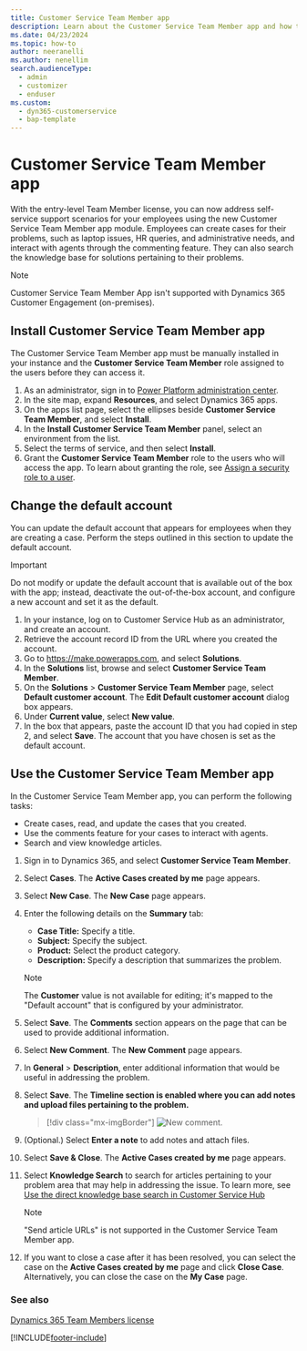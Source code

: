 ```yaml
---
title: Customer Service Team Member app 
description: Learn about the Customer Service Team Member app and how to install and use it.
ms.date: 04/23/2024
ms.topic: how-to
author: neeranelli
ms.author: nenellim
search.audienceType: 
  - admin
  - customizer
  - enduser
ms.custom: 
  - dyn365-customerservice
  - bap-template
---
```

# Customer Service Team Member app

With the entry-level Team Member license, you can now address self-service support scenarios for your employees using the new Customer Service Team Member app module. Employees can create cases for their problems, such as laptop issues, HR queries, and administrative needs, and interact with agents through the commenting feature. They can also search the knowledge base for solutions pertaining to their problems. 

> [!NOTE]
> Customer Service Team Member App isn't supported with Dynamics 365 Customer Engagement (on-premises).

## Install Customer Service Team Member app

The Customer Service Team Member app must be manually installed in your instance and the **Customer Service Team Member** role assigned to the users before they can access it.

1. As an administrator, sign in to [Power Platform administration center](https://admin.powerplatform.microsoft.com/).
2. In the site map, expand **Resources**, and select Dynamics 365 apps.
3. On the apps list page, select the ellipses beside **Customer Service Team Member**, and select **Install**.
4. In the **Install Customer Service Team Member** panel, select an environment from the list.
5. Select the terms of service, and then select **Install**.
6. Grant the **Customer Service Team Member** role to the users who will access the app. To learn about granting the role, see [Assign a security role to a user](/power-platform/admin/create-users-assign-online-security-roles#assign-a-security-role-to-a-user).

## Change the default account

You can update the default account that appears for employees when they are creating a case. Perform the steps outlined in this section to update the default account.

> [!IMPORTANT]
>
> Do not modify or update the default account that is available out of the box with the app; instead, deactivate the out-of-the-box account, and configure a new account and set it as the default.

1. In your instance, log on to Customer Service Hub as an administrator, and create an account.
2. Retrieve the account record ID from the URL where you created the account.
3. Go to https://make.powerapps.com, and select **Solutions**.
4. In the **Solutions** list, browse and select **Customer Service Team Member**.
5. On the **Solutions** > **Customer Service Team Member** page, select **Default customer account**. The **Edit Default customer account** dialog box appears.
6. Under **Current value**, select **New value**.
7. In the box that appears, paste the account ID that you had copied in step 2, and select **Save**. The account that you have chosen is set as the default account.

## Use the Customer Service Team Member app

In the Customer Service Team Member app, you can perform the following tasks:

- Create cases, read, and update the cases that you created.
- Use the comments feature for your cases to interact with agents.
- Search and view knowledge articles.

1. Sign in to Dynamics 365, and select **Customer Service Team Member**.
2. Select **Cases**. The **Active Cases created by me** page appears.
3. Select **New Case**. The **New Case** page appears.
4. Enter the following details on the **Summary** tab:

   - **Case Title:** Specify a title.
   - **Subject:** Specify the subject.
   - **Product:** Select the product category.
   - **Description:** Specify a description that summarizes the problem.

    > [!NOTE]
    > The **Customer** value is not available for editing; it's mapped to the "Default account" that is configured by your administrator.

5. Select **Save**. The **Comments** section appears on the page that can be used to provide additional information.
6. Select **New Comment**. The **New Comment** page appears.
7. In **General** > **Description**, enter additional information that would be useful in addressing the problem.
8. Select **Save**. The **Timeline section is enabled where you can add notes and upload files pertaining to the problem.**
  
    > [!div class="mx-imgBorder"]
    > ![New comment.](../media/cstm-new-comment.png "New comment")

9. (Optional.) Select **Enter a note** to add notes and attach files.
10. Select **Save & Close**. The **Active Cases created by me** page appears.
11. Select **Knowledge Search** to search for articles pertaining to your problem area that may help in addressing the issue. To learn more, see [Use the direct knowledge base search in Customer Service Hub](../use/search-knowledge-articles-csh.md#search-the-knowledge-base-directly-in-customer-service-hub)

    > [!NOTE]
    > "Send article URLs" is not supported in the Customer Service Team Member app.

12. If you want to close a case after it has been resolved, you can select the case on the **Active Cases created by me** page and click **Close Case**. Alternatively, you can close the case on the **My Case** page.

### See also

[Dynamics 365 Team Members license](/dynamics365/get-started/team-members-license)  


[!INCLUDE[footer-include](../../includes/footer-banner.md)]
